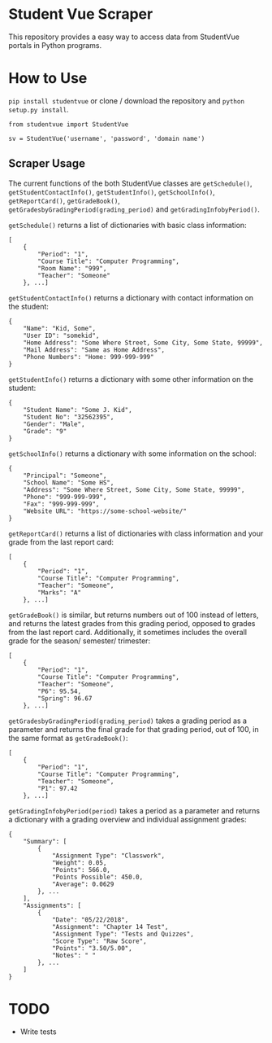 # Student Vue Scraper
This repository provides a easy way to access data from StudentVue portals in Python programs.

# How to Use

```pip install studentvue``` or clone / download the repository and ```python setup.py install```.

```
from studentvue import StudentVue
```

```
sv = StudentVue('username', 'password', 'domain name')
```


## Scraper Usage

The current functions of the both StudentVue classes are ```getSchedule()```, ```getStudentContactInfo()```, ```getStudentInfo()```, ```getSchoolInfo()```, ```getReportCard()```, ```getGradeBook()```, ```getGradesbyGradingPeriod(grading_period)``` and ```getGradingInfobyPeriod()```.

```getSchedule()``` returns a list of dictionaries with basic class information:
```
[
    {
        "Period": "1",
        "Course Title": "Computer Programming",
        "Room Name": "999",
        "Teacher": "Someone"
    }, ...]
```

```getStudentContactInfo()``` returns a dictionary with contact information on the student:
```
{
    "Name": "Kid, Some",
    "User ID": "somekid",
    "Home Address": "Some Where Street, Some City, Some State, 99999",
    "Mail Address": "Same as Home Address",
    "Phone Numbers": "Home: 999-999-999"
}
```

```getStudentInfo()``` returns a dictionary with some other information on the student:
```
{
    "Student Name": "Some J. Kid",
    "Student No": "32562395",
    "Gender": "Male",
    "Grade": "9"
}
```

```getSchoolInfo()``` returns a dictionary with some information on the school:
```
{
    "Principal": "Someone",
    "School Name": "Some HS",
    "Address": "Some Where Street, Some City, Some State, 99999",
    "Phone": "999-999-999",
    "Fax": "999-999-999",
    "Website URL": "https://some-school-website/"
}
```

```getReportCard()``` returns a list of dictionaries with class information and your grade from the last report card:
```
[
    {
        "Period": "1",
        "Course Title": "Computer Programming",
        "Teacher": "Someone",
        "Marks": "A"
    }, ...]
```

```getGradeBook()``` is similar, but returns numbers out of 100 instead of letters, and returns the latest grades from this grading period, opposed to grades from the last report card. Additionally, it sometimes includes the overall grade for the season/ semester/ trimester:
```
[
    {
        "Period": "1",
        "Course Title": "Computer Programming",
        "Teacher": "Someone",
        "P6": 95.54,
        "Spring": 96.67
    }, ...]
```

```getGradesbyGradingPeriod(grading_period)``` takes a grading period as a parameter and returns the final grade for that grading period, out of 100, in the same format as ```getGradeBook()```:
```
[
    {
        "Period": "1",
        "Course Title": "Computer Programming",
        "Teacher": "Someone",
        "P1": 97.42
    }, ...]
```

```getGradingInfobyPeriod(period)``` takes a period as a parameter and returns a dictionary with a grading overview and individual assignment grades:
```
{
    "Summary": [
        {
            "Assignment Type": "Classwork",
            "Weight": 0.05,
            "Points": 566.0,
            "Points Possible": 450.0,
            "Average": 0.0629
        }, ...
    ],
    "Assignments": [
        {
            "Date": "05/22/2018",
            "Assignment": "Chapter 14 Test",
            "Assignment Type": "Tests and Quizzes",
            "Score Type": "Raw Score",
            "Points": "3.50/5.00",
            "Notes": " "
        }, ...
    ]
}
```

# TODO

- Write tests

